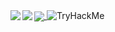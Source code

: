 <a href="https://github.com/anuraghazra/github-readme-stats">
  <img align="left" src="https://github-readme-stats.vercel.app/api?username=gatlinnewhouse&theme=github_dark" />
  <img align="left" src="https://github-readme-stats.vercel.app/api/wakatime?username=gatlinnewhouse&langs_count=6&line_height=23&theme=github_dark" />
  <img align="center" src="https://github-readme-stats.vercel.app/api/top-langs/?username=gatlinnewhouse&langs_count=8&theme=github_dark" />
</a>
<img src="https://tryhackme-badges.s3.amazonaws.com/gatlin.newhouse.png" alt="TryHackMe">
